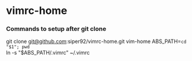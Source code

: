 vimrc-home
==========

### Commands to setup after git clone

git clone git@github.com:siper92/vimrc-home.git vim-home
ABS_PATH=`cd "$1"; pwd`  
ln -s "$ABS_PATH/.vimrc" ~/.vimrc  

